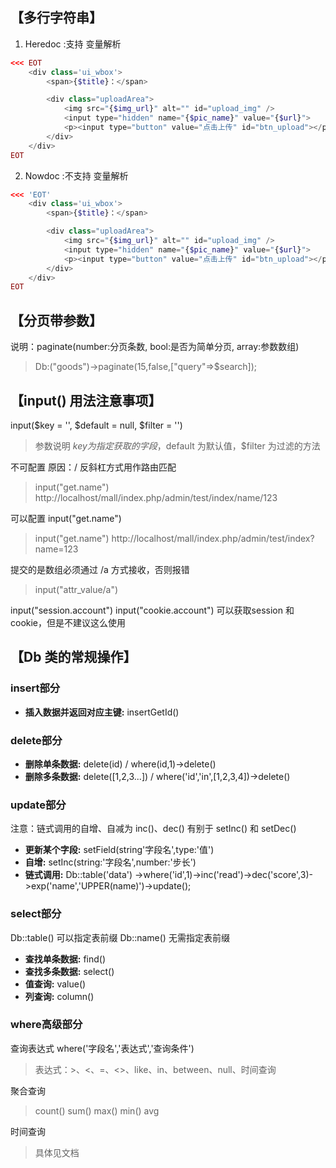 ## 【多行字符串】
1. Heredoc :支持 变量解析
```php
<<< EOT
    <div class='ui_wbox'>
        <span>{$title}：</span>

        <div class="uploadArea">
            <img src="{$img_url}" alt="" id="upload_img" />
            <input type="hidden" name="{$pic_name}" value="{$url}">
            <p><input type="button" value="点击上传" id="btn_upload"></p>
        </div>
    </div>
EOT
```

2. Nowdoc :不支持 变量解析
```php
<<< 'EOT'
    <div class='ui_wbox'>
        <span>{$title}：</span>

        <div class="uploadArea">
            <img src="{$img_url}" alt="" id="upload_img" />
            <input type="hidden" name="{$pic_name}" value="{$url}">
            <p><input type="button" value="点击上传" id="btn_upload"></p>
        </div>
    </div>
EOT
```

## 【分页带参数】
说明：paginate(number:分页条数, bool:是否为简单分页, array:参数数组)
> Db:("goods")->paginate(15,false,["query"=>$search]);

## 【input() 用法注意事项】
input($key = '', $default = null, $filter = '')
> 参数说明 $key 为指定获取的字段，$default 为默认值，$filter 为过滤的方法

不可配置 原因：/ 反斜杠方式用作路由匹配
> input("get.name")  http://localhost/mall/index.php/admin/test/index/name/123

可以配置 input("get.name")
> input("get.name")  http://localhost/mall/index.php/admin/test/index?name=123

提交的是数组必须通过 /a 方式接收，否则报错
> input("attr_value/a")

input("session.account") input("cookie.account") 可以获取session 和 cookie，但是不建议这么使用

## 【Db 类的常规操作】

### insert部分
- **插入数据并返回对应主键:** insertGetId() 

### delete部分
- **删除单条数据:** delete(id) / where(id,1)->delete()
- **删除多条数据:** delete([1,2,3...]) / where('id','in',[1,2,3,4])->delete()


### update部分
注意：链式调用的自增、自减为 inc()、dec() 有别于 setInc() 和 setDec()
- **更新某个字段:** setField(string'字段名',type:'值') 
- **自增:** setInc(string:'字段名',number:'步长')
- **链式调用:** Db::table('data') ->where('id',1)->inc('read')->dec('score',3)->exp('name','UPPER(name)')->update();

### select部分
Db::table() 可以指定表前缀
Db::name()  无需指定表前缀

- **查找单条数据:** find()
- **查找多条数据:** select()
- **值查询:** value()
- **列查询:** column()

### where高级部分
查询表达式 where('字段名','表达式','查询条件')
> 表达式：>、<、=、<>、like、in、between、null、时间查询

聚合查询
> count() sum() max() min() avg

时间查询
> 具体见文档